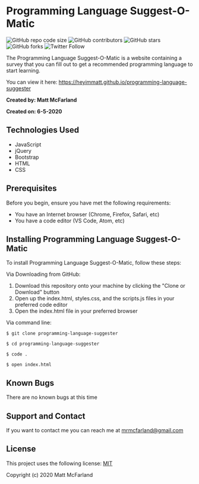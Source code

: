 # Programming Language Suggest-O-Matic

![GitHub repo code size](https://img.shields.io/github/languages/code-size/heyimmatt/programming-language-suggester)
![GitHub contributors](https://img.shields.io/github/contributors/heyimmatt/programming-language-suggester)
![GitHub stars](https://img.shields.io/github/stars/heyimmatt/programming-language-suggester?style=social)
![GitHub forks](https://img.shields.io/github/forks/heyimmatt/programming-language-suggester?style=social)
![Twitter Follow](https://img.shields.io/twitter/follow/heyimmatt?style=social)

The Programming Language Suggest-O-Matic is a website containing a survey that you can fill out to get a recommended programming language to start learning.

You can view it here: https://heyimmatt.github.io/programming-language-suggester

**Created by: Matt McFarland**

**Created on: 6-5-2020**

## Technologies Used
- JavaScript
- jQuery
- Bootstrap
- HTML
- CSS

## Prerequisites

Before you begin, ensure you have met the following requirements:
* You have an Internet browser (Chrome, Firefox, Safari, etc)
* You have a code editor (VS Code, Atom, etc)

## Installing Programming Language Suggest-O-Matic

To install Programming Language Suggest-O-Matic, follow these steps:

Via Downloading from GitHub:
1. Download this repository onto your machine by clicking the "Clone or Download" button
2. Open up the index.html, styles.css, and the scripts.js files in your preferred code editor
3. Open the index.html file in your preferred browser

Via command line:
```
$ git clone programming-language-suggester

$ cd programming-language-suggester

$ code .

$ open index.html
```

## Known Bugs

There are no known bugs at this time

## Support and Contact

If you want to contact me you can reach me at <mrmcfarland@gmail.com>

## License

This project uses the following license: [MIT](https://opensource.org/licenses/MIT)

Copyright (c) 2020 Matt McFarland
